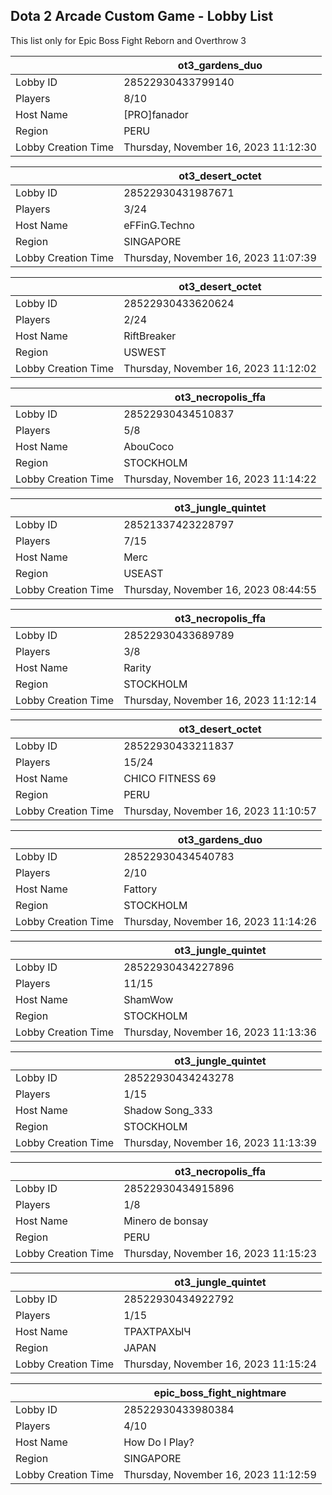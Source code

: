 ## Dota 2 Arcade Custom Game - Lobby List

This list only for Epic Boss Fight Reborn and Overthrow 3

|  | ot3_gardens_duo |
| ------ | ------ |
| Lobby ID | 28522930433799140 |
| Players | 8/10 |
| Host Name | [PRO]fanador |
| Region | PERU |
| Lobby Creation Time | Thursday, November 16, 2023 11:12:30 |


|  | ot3_desert_octet |
| ------ | ------ |
| Lobby ID | 28522930431987671 |
| Players | 3/24 |
| Host Name | eFFinG.Techno |
| Region | SINGAPORE |
| Lobby Creation Time | Thursday, November 16, 2023 11:07:39 |


|  | ot3_desert_octet |
| ------ | ------ |
| Lobby ID | 28522930433620624 |
| Players | 2/24 |
| Host Name | RiftBreaker |
| Region | USWEST |
| Lobby Creation Time | Thursday, November 16, 2023 11:12:02 |


|  | ot3_necropolis_ffa |
| ------ | ------ |
| Lobby ID | 28522930434510837 |
| Players | 5/8 |
| Host Name | AbouCoco |
| Region | STOCKHOLM |
| Lobby Creation Time | Thursday, November 16, 2023 11:14:22 |


|  | ot3_jungle_quintet |
| ------ | ------ |
| Lobby ID | 28521337423228797 |
| Players | 7/15 |
| Host Name | Merc |
| Region | USEAST |
| Lobby Creation Time | Thursday, November 16, 2023 08:44:55 |


|  | ot3_necropolis_ffa |
| ------ | ------ |
| Lobby ID | 28522930433689789 |
| Players | 3/8 |
| Host Name | Rarity |
| Region | STOCKHOLM |
| Lobby Creation Time | Thursday, November 16, 2023 11:12:14 |


|  | ot3_desert_octet |
| ------ | ------ |
| Lobby ID | 28522930433211837 |
| Players | 15/24 |
| Host Name | CHICO FITNESS 69 |
| Region | PERU |
| Lobby Creation Time | Thursday, November 16, 2023 11:10:57 |


|  | ot3_gardens_duo |
| ------ | ------ |
| Lobby ID | 28522930434540783 |
| Players | 2/10 |
| Host Name | Fattory |
| Region | STOCKHOLM |
| Lobby Creation Time | Thursday, November 16, 2023 11:14:26 |


|  | ot3_jungle_quintet |
| ------ | ------ |
| Lobby ID | 28522930434227896 |
| Players | 11/15 |
| Host Name | ShamWow |
| Region | STOCKHOLM |
| Lobby Creation Time | Thursday, November 16, 2023 11:13:36 |


|  | ot3_jungle_quintet |
| ------ | ------ |
| Lobby ID | 28522930434243278 |
| Players | 1/15 |
| Host Name | Shadow Song_333 |
| Region | STOCKHOLM |
| Lobby Creation Time | Thursday, November 16, 2023 11:13:39 |


|  | ot3_necropolis_ffa |
| ------ | ------ |
| Lobby ID | 28522930434915896 |
| Players | 1/8 |
| Host Name | Minero de bonsay |
| Region | PERU |
| Lobby Creation Time | Thursday, November 16, 2023 11:15:23 |


|  | ot3_jungle_quintet |
| ------ | ------ |
| Lobby ID | 28522930434922792 |
| Players | 1/15 |
| Host Name | ТРАХТРАХЫЧ |
| Region | JAPAN |
| Lobby Creation Time | Thursday, November 16, 2023 11:15:24 |


|  | epic_boss_fight_nightmare |
| ------ | ------ |
| Lobby ID | 28522930433980384 |
| Players | 4/10 |
| Host Name | How Do I Play? |
| Region | SINGAPORE |
| Lobby Creation Time | Thursday, November 16, 2023 11:12:59 |


